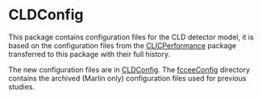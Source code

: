 # CLDConfig
This package contains configuration files for the CLD detector model, it is based on the configuration files from the [CLICPerformance](https://github.com/iLCSoft/CLICPerformance) package transferred to this package with their full history.

The new configuration files are in [CLDConfig](CLDConfig). The [fcceeConfig](fcceeConfig) directory contains the archived (Marlin only) configuration files used for previous studies.
